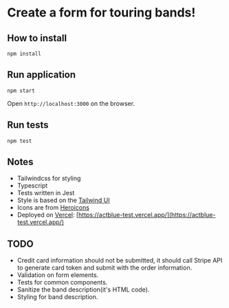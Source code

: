 # Create a form for touring bands!

## How to install

```
npm install
```

## Run application

```
npm start
```

Open `http://localhost:3000` on the browser.

## Run tests

```
npm test
```

## Notes

- Tailwindcss for styling
- Typescript
- Tests written in Jest
- Style is based on the [Tailwind UI](https://tailwindui.com/)
- Icons are from [Heroicons](https://heroicons.com/)
- Deployed on [Vercel](https://vercel.com/): [https://actblue-test.vercel.app/](https://actblue-test.vercel.app/)

## TODO

- Credit card information should not be submitted, it should call Stripe API to generate card token and submit with the order information.
- Validation on form elements.
- Tests for common components.
- Sanitize the band description(it's HTML code).
- Styling for band description.

